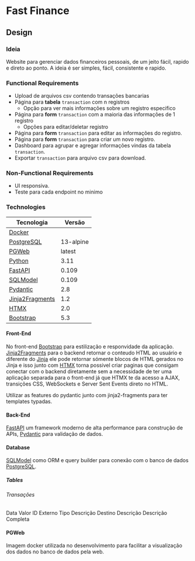 # Fast Finance

## Design

### Ideia
Website para gerenciar dados financeiros pessoais, de um jeito fácil, rapido e direto ao ponto. A ideia é ser simples, fácil, consistente e rapido.

### Functional Requirements
- Upload de arquivos csv contendo transações bancarias
- Página para **tabela**  `transaction` com n registros
  - Opção para ver mais informações sobre um registro especifico
- Página para **form** `transaction` com a maioria das informações de 1 registro
  - Opções para editar/deletar registro
- Página para **form** `transaction` para editar as informações do registro.
- Página para **form** `transaction` para criar um novo registro.
- Dashboard para agrupar e agregar informações vindas da tabela `transaction`.
- Exportar `transaction` para arquivo csv para download.

### Non-Functional Requirements
- UI responsiva.
- Teste para cada endpoint no minimo

### Technologies
| Tecnologia                                                          | Versão    |
| ----------                                                          | --------- |
| [Docker](https://www.docker.com/)                                   |           |
| [PostgreSQL](https://hub.docker.com/_/postgres/)                    | 13-alpine |
| [PGWeb](https://hub.docker.com/_/postgres/)                         | latest    |
| [Python](https://docs.python.org/3.11/)                             | 3.11      |
| [FastAPI](https://fastapi.tiangolo.com/)                            | 0.109     |
| [SQLModel](https://sqlmodel.tiangolo.com/)                          | 0.109     |
| [Pydantic](https://docs.pydantic.dev/)                              | 2.8       |
| [Jinja2Fragments](https://github.com/sponsfreixes/jinja2-fragments) | 1.2       |
| [HTMX](https://htmx.org/)                                           | 2.0       |
| [Bootstrap](https://getbootstrap.com/)                              | 5.3       |

#### Front-End
No front-end [Bootstrap](https://getbootstrap.com/) para estilização e responvidade da aplicação. [Jinja2Fragments](https://github.com/sponsfreixes/jinja2-fragments) para o backend retornar o conteudo HTML ao usuário e diferente do [Jinja](https://jinja.palletsprojects.com/en/3.1.x/) ele pode retornar sómente blocos de HTML gerados no Jinja e isso junto com [HTMX](https://htmx.org/) torna possivel criar paginas que consigam conectar com o backend diretamente sem a necessidade de ter uma aplicação separada para o front-end já que HTMX te da acesso a AJAX, transições CSS, WebSockets e Server Sent Events direto no HTML.  
  
Utilizar as features do pydantic junto com jinja2-fragments para ter templates typadas.

#### Back-End
[FastAPI](https://fastapi.tiangolo.com/) um framework moderno de alta performance para construção de APIs, [Pydantic](https://docs.pydantic.dev/) para validação de dados.

#### Database
[SQLModel](https://sqlmodel.tiangolo.com/) como ORM e query builder para conexão com o banco de dados [PostgreSQL](https://hub.docker.com/_/postgres/).

##### Tables
###### Transações
Data
Valor
ID Externo
Tipo Descrição
Destino Descrição
Descrição Completa

#### PGWeb
Imagem docker utilizada no desenvolvimento para facilitar a visualização dos dados no banco de dados pela web.
